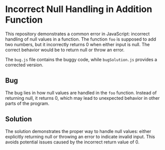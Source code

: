 # Incorrect Null Handling in Addition Function
This repository demonstrates a common error in JavaScript: incorrect handling of null values in a function. The function `foo` is supposed to add two numbers, but it incorrectly returns 0 when either input is null.  The correct behavior would be to return null or throw an error. 

The `bug.js` file contains the buggy code, while `bugSolution.js` provides a corrected version.

## Bug
The bug lies in how null values are handled in the `foo` function.  Instead of returning null, it returns 0, which may lead to unexpected behavior in other parts of the program.

## Solution
The solution demonstrates the proper way to handle null values: either explicitly returning null or throwing an error to indicate invalid input.  This avoids potential issues caused by the incorrect return value of 0.